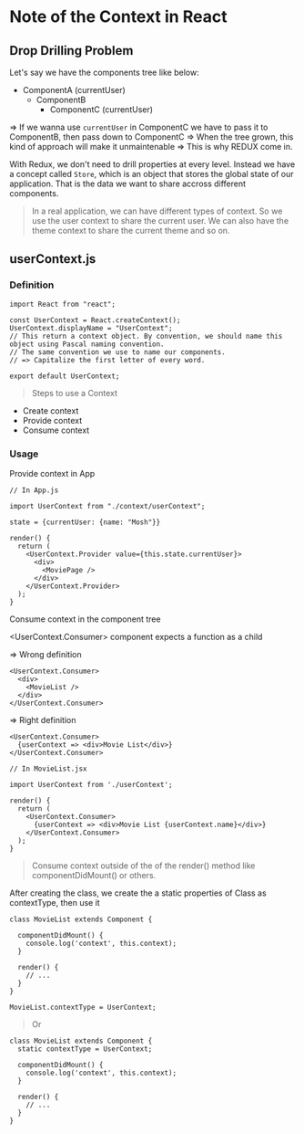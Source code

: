 # Note of the Context in React

## Drop Drilling Problem

Let's say we have the components tree like below:

- ComponentA (currentUser)
  - ComponentB
    - ComponentC (currentUser)

=> If we wanna use `currentUser` in ComponentC we have to pass it to ComponentB, then pass down to ComponentC
=> When the tree grown, this kind of approach will make it unmaintenable
=> This is why REDUX come in.

With Redux, we don't need to drill properties at every level. Instead we have a concept called `Store`, which is an object that stores the global state of our application. That is the data we want to share accross different components.

> In a real application, we can have different types of context.
> So we use the user context to share the current user.
> We can also have the theme context to share the current theme and so on.

## userContext.js

### Definition

```
import React from "react";

const UserContext = React.createContext();
UserContext.displayName = "UserContext";
// This return a context object. By convention, we should name this object using Pascal naming convention.
// The same convention we use to name our components.
// => Capitalize the first letter of every word.

export default UserContext;
```

> Steps to use a Context

- Create context
- Provide context
- Consume context

### Usage

Provide context in App

```
// In App.js

import UserContext from "./context/userContext";

state = {currentUser: {name: "Mosh"}}

render() {
  return (
    <UserContext.Provider value={this.state.currentUser}>
      <div>
        <MoviePage />
      </div>
    </UserContext.Provider>
  );
}
```

Consume context in the component tree

<UserContext.Consumer> component expects a function as a child

=> Wrong definition

```
<UserContext.Consumer>
  <div>
    <MovieList />
  </div>
</UserContext.Consumer>
```

=> Right definition

```
<UserContext.Consumer>
  {userContext => <div>Movie List</div>}
</UserContext.Consumer>
```

```
// In MovieList.jsx

import UserContext from './userContext';

render() {
  return (
    <UserContext.Consumer>
      {userContext => <div>Movie List {userContext.name}</div>}
    </UserContext.Consumer>
  );
}
```

> Consume context outside of the of the render() method like componentDidMount() or others.

After creating the class, we create the a static properties of Class as contextType, then use it

```
class MovieList extends Component {

  componentDidMount() {
    console.log('context', this.context);
  }

  render() {
    // ...
  }
}

MovieList.contextType = UserContext;
```

> Or

```
class MovieList extends Component {
  static contextType = UserContext;

  componentDidMount() {
    console.log('context', this.context);
  }

  render() {
    // ...
  }
}
```
